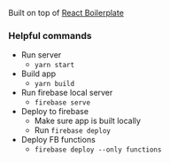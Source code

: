 Built on top of [React Boilerplate](https://github.com/react-boilerplate/react-boilerplate)

### Helpful commands
- Run server
    - `yarn start`
- Build app
    - `yarn build`
- Run firebase local server
    - `firebase serve`
- Deploy to firebase
    - Make sure app is built locally
    - Run `firebase deploy`
- Deploy FB functions
    - `firebase deploy --only functions`
